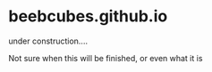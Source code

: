 # beebcubes.github.io
under construction....

Not sure when this will be finished, or even what it is
